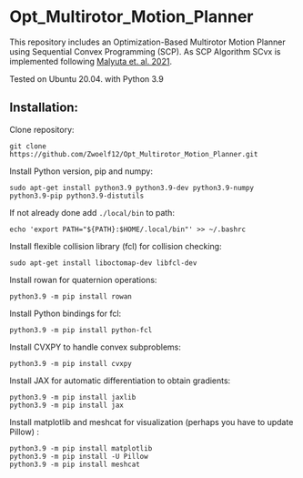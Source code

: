 # Opt_Multirotor_Motion_Planner
This repository includes an Optimization-Based Multirotor Motion Planner using Sequential Convex Programming (SCP). As SCP Algorithm SCvx is implemented following [Malyuta et. al. 2021](https://arxiv.org/abs/2106.09125).

Tested on Ubuntu 20.04. with Python 3.9

## Installation:

Clone repository:
```
git clone https://github.com/Zwoelf12/Opt_Multirotor_Motion_Planner.git
```
Install Python version, pip and numpy:
```
sudo apt-get install python3.9 python3.9-dev python3.9-numpy python3.9-pip python3.9-distutils
```
If not already done add `./local/bin` to path: 
```
echo 'export PATH="${PATH}:$HOME/.local/bin"' >> ~/.bashrc
```
Install flexible collision library (fcl) for collision checking:
```
sudo apt-get install liboctomap-dev libfcl-dev
```
Install rowan for quaternion operations:
```
python3.9 -m pip install rowan
```
Install Python bindings for fcl:
```
python3.9 -m pip install python-fcl
```
Install CVXPY to handle convex subproblems:
```
python3.9 -m pip install cvxpy
```
Install JAX for automatic differentiation to obtain gradients:
```
python3.9 -m pip install jaxlib
python3.9 -m pip install jax
```
Install matplotlib and meshcat for visualization (perhaps you have to update Pillow) :
```
python3.9 -m pip install matplotlib
python3.9 -m pip install -U Pillow
python3.9 -m pip install meshcat
```
